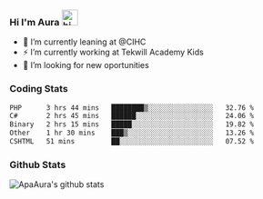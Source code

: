 ### Hi I'm Aura <img src="https://user-images.githubusercontent.com/1303154/88677602-1635ba80-d120-11ea-84d8-d263ba5fc3c0.gif" width="28px" alt="hi">

- 🔭 I’m currently leaning at @CIHC
- ⚡ I’m currently working at Tekwill Academy Kids
- 🤔 I’m looking for new oportunities


### Coding Stats

<!--START_SECTION:waka-->

```txt
PHP      3 hrs 44 mins   ████████▒░░░░░░░░░░░░░░░░   32.76 %
C#       2 hrs 45 mins   ██████░░░░░░░░░░░░░░░░░░░   24.06 %
Binary   2 hrs 15 mins   █████░░░░░░░░░░░░░░░░░░░░   19.82 %
Other    1 hr 30 mins    ███▒░░░░░░░░░░░░░░░░░░░░░   13.26 %
CSHTML   51 mins         ██░░░░░░░░░░░░░░░░░░░░░░░   07.52 %
```

<!--END_SECTION:waka-->

### Github Stats

![ApaAura's github stats](https://github-readme-stats.vercel.app/api?username=ApaAura&count_private=true&theme=tokyonight&hide=contribs,prs)
